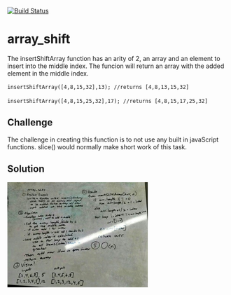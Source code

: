 [![Build Status](https://travis-ci.org/Lennerblom/data-structures-and-algorithms.svg?branch=master)](https://travis-ci.org/Lennerblom/data-structures-and-algorithms)

# array_shift

The insertShiftArray function has an arity of 2, an array and an element to insert into the middle index.  The funcion will return an array with the added element in the middle index.  

    insertShiftArray([4,8,15,32],13); //returns [4,8,13,15,32]

    insertShiftArray([4,8,15,25,32],17); //returns [4,8,15,17,25,32]

## Challenge

The challenge in creating this function is to not use any built in javaScript functions.  slice() would normally make short work of this task.

## Solution

![whiteboard](assets/array_shift.jpg)